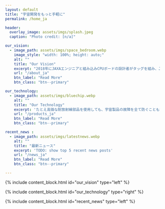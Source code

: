 ```yaml
---
layout: default
title: "宇宙開発をもっと手軽に"
permalink: /home_ja

header:
  overlay_image: assets/imgs/splash.jpeg
  caption: "Photo credit: [n/a]"

our_vision:
  - image_path: assets/imgs/space_bedroom.webp
    image_style: "width: 100%; height: auto;"
    alt: ""
    title: "Our Vision"
    excerpt: "2018年にJAXAエンジニアと組み込みCPUボードの設計者がタッグを組み、JAXA発ベンチャーとして発足しました。誰でも月に行ける時代… そんな世の中を目指して我々は安価で高性能な宇宙用コンピュータを開発します。"
    url: "/about_ja"
    btn_label: "Read More"
    btn_class: "btn--primary"

our_technology:
  - image_path: assets/imgs/bluechip.webp
    alt: ""
    title: "Our Technology"
    excerpt: 'たとえ高価な耐放射線部品を使用しても、宇宙製品の故障を全て防ぐこともできず、貴重な宇宙でのミッションが一瞬で終了することもあります。Space Cubicsの製品は、国際宇宙ステーションで蓄積された技術を活用することで、信頼性と製品開発コスト削減の両立を実現します。'
    url: "/products_ja"
    btn_label: "Read More"
    btn_class: "btn--primary"

recent_news :
  - image_path: assets/imgs/latestnews.webp
    alt: ""
    title: "最新ニュース"
    excerpt: 'TODO: show top 5 recent news posts'
    url: "/news_ja"
    btn_label: "Read More"
    btn_class: "btn--primary"

---
```


{% include content_block.html id="our_vision" type="left" %}

{% include content_block.html id="our_technology" type="right" %}

{% include content_block.html id="recent_news" type="left" %}